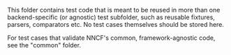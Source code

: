 This folder contains test code that is meant to be reused in more than one backend-specific (or agnostic) test subfolder, such as reusable fixtures, parsers, comparators etc.
No test cases themselves should be stored here.

For test cases that validate NNCF's common, framework-agnostic code, see the "common" folder.
